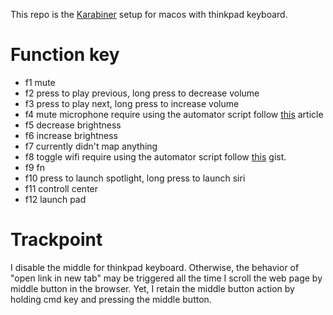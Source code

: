 This repo is the [Karabiner](https://karabiner-elements.pqrs.org) setup for macos with thinkpad keyboard.

# Function key

- f1
  mute
- f2
  press to play previous, long press to decrease volume
- f3
  press to play next, long press to increase volume
- f4
  mute microphone
  require using the automator script follow [this](https://medium.com/macoclock/how-in-the-bleep-do-i-mute-my-mic-anywhere-on-macos-d2fa1185b13) article
- f5
  decrease brightness
- f6
  increase brightness
- f7
  currently didn't map anything
- f8
  toggle wifi
  require using the automator script follow [this](https://gist.github.com/viktorklang/9140756) gist.
- f9
  fn
- f10
  press to launch spotlight, long press to launch siri
- f11
  controll center
- f12 launch pad

# Trackpoint

I disable the middle for thinkpad keyboard. Otherwise, the behavior of "open link in new tab" may be triggered all the time I scroll the web page by middle button in the browser.
Yet, I retain the middle button action by holding cmd key and pressing the middle button.
